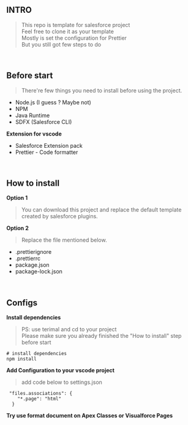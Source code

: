 ## INTRO
> This repo is template for salesforce project  
> Feel free to clone it as your template  
> Mostly is set the configuration for Prettier  
> But you still got few steps to do



<br/>


## Before start
>There're few things you need to install before using the project.
- Node.js (I guess ? Maybe not)
- NPM
- Java Runtime
- SDFX (Salesforce CLI)

**Extension for vscode**
- Salesforce Extension pack
- Prettier - Code formatter


<br/>


## How to install
**Option 1**

> You can download this project and replace the default template created by salesforce plugins.

**Option 2**
> Replace the file mentioned below.

- .prettierignore
- .prettierrc
- package.json
- package-lock.json

<br/>

## Configs

**Install dependencies**
> PS: use terimal and cd to your project  
> Please make sure you already finished the "How to install" step before start
```
# install dependencies
npm install 
```

**Add Configuration to your vscode project**
>add code below to settings.json
```
 "files.associations": {
    "*.page": "html"
  }
```

**Try use format document on Apex Classes or Visualforce Pages**
